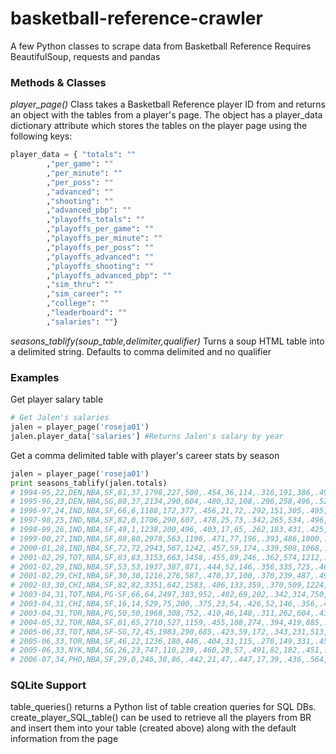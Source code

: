 # basketball-reference-crawler
A few Python classes to scrape data from Basketball Reference
Requires BeautifulSoup, requests and pandas

### Methods & Classes
*player_page()* 
Class takes a Basketball Reference player ID from and returns an object with the tables from a player's page. The object has a player_data dictionary attribute which stores the tables on the player page using the following keys:
```python
player_data = {	"totals": ""
		,"per_game": ""
		,"per_minute": ""
		,"per_poss": ""
		,"advanced": ""
		,"shooting": ""
		,"advanced_pbp": ""
		,"playoffs_totals": ""
		,"playoffs_per_game": ""
		,"playoffs_per_minute": ""
		,"playoffs_per_poss": ""
		,"playoffs_advanced": ""
		,"playoffs_shooting": ""
		,"playoffs_advanced_pbp": ""
		,"sim_thru": ""
		,"sim_career": ""
		,"college": ""
		,"leaderboard": ""
		,"salaries": ""}

```
*seasons_tablify(soup_table,delimiter,qualifier)*
Turns a soup HTML table into a delimited string. Defaults to comma delimited and no qualifier

### Examples
Get player salary table
``` python
# Get Jalen's salaries
jalen = player_page('roseja01')
jalen.player_data['salaries'] #Returns Jalen's salary by year

```

Get a comma delimited table with player's career stats by season
``` python
jalen = player_page('roseja01')
print seasons_tablify(jalen.totals)
# 1994-95,22,DEN,NBA,SF,81,37,1798,227,500,.454,36,114,.316,191,386,.495,.490,173,234,.739,57,160,217,389,65,22,160,206,663
# 1995-96,23,DEN,NBA,SG,80,37,2134,290,604,.480,32,108,.296,258,496,.520,.507,191,277,.690,46,214,260,495,53,39,234,229,803
# 1996-97,24,IND,NBA,SF,66,6,1188,172,377,.456,21,72,.292,151,305,.495,.484,117,156,.750,27,94,121,155,57,18,107,136,482
# 1997-98,25,IND,NBA,SF,82,0,1706,290,607,.478,25,73,.342,265,534,.496,.498,166,228,.728,28,167,195,155,56,14,132,171,771
# 1998-99,26,IND,NBA,SF,49,1,1238,200,496,.403,17,65,.262,183,431,.425,.420,125,158,.791,34,120,154,93,50,15,72,128,542
# 1999-00,27,IND,NBA,SF,80,80,2978,563,1196,.471,77,196,.393,486,1000,.486,.503,254,307,.827,42,345,387,320,84,49,188,234,1457
# 2000-01,28,IND,NBA,SF,72,72,2943,567,1242,.457,59,174,.339,508,1068,.476,.480,285,344,.828,37,322,359,435,65,43,211,230,1478
# 2001-02,29,TOT,NBA,SF,83,83,3153,663,1458,.455,89,246,.362,574,1212,.474,.485,281,335,.839,43,330,373,355,78,45,201,251,1696
# 2001-02,29,IND,NBA,SF,53,53,1937,387,871,.444,52,146,.356,335,725,.462,.474,156,186,.839,29,220,249,197,45,29,105,148,982
# 2001-02,29,CHI,NBA,SF,30,30,1216,276,587,.470,37,100,.370,239,487,.491,.502,125,149,.839,14,110,124,158,33,16,96,103,714
# 2002-03,30,CHI,NBA,SF,82,82,3351,642,1583,.406,133,359,.370,509,1224,.416,.448,399,467,.854,68,283,351,395,72,23,285,271,1816
# 2003-04,31,TOT,NBA,PG-SF,66,64,2497,383,952,.402,69,202,.342,314,750,.419,.439,187,231,.810,34,232,266,329,51,22,208,184,1022
# 2003-04,31,CHI,NBA,SF,16,14,529,75,200,.375,23,54,.426,52,146,.356,.433,39,51,.765,7,57,64,56,12,4,37,45,212
# 2003-04,31,TOR,NBA,PG,50,50,1968,308,752,.410,46,148,.311,262,604,.434,.440,148,180,.822,27,175,202,273,39,18,171,139,810
# 2004-05,32,TOR,NBA,SF,81,65,2710,527,1159,.455,108,274,.394,419,885,.473,.501,333,390,.854,44,232,276,209,63,10,180,190,1495
# 2005-06,33,TOT,NBA,SF-SG,72,45,1983,290,685,.423,59,172,.343,231,513,.450,.466,248,318,.780,28,183,211,181,30,13,115,156,887
# 2005-06,33,TOR,NBA,SF,46,22,1236,180,446,.404,31,115,.270,149,331,.450,.438,166,217,.765,15,114,129,113,20,10,65,101,557
# 2005-06,33,NYK,NBA,SG,26,23,747,110,239,.460,28,57,.491,82,182,.451,.519,82,101,.812,13,69,82,68,10,3,50,55,330
# 2006-07,34,PHO,NBA,SF,29,0,246,38,86,.442,21,47,.447,17,39,.436,.564,11,12,.917,3,20,23,16,5,2,9,22,108


```

### SQLite Support
table_queries() returns a Python list of table creation queries for SQL DBs.
create_player_SQL_table() can be used to retrieve all the players from BR and insert them into your table (created above) along with the default information from the page
